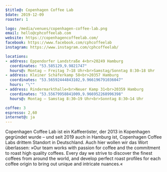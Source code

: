 ```yaml
---
$title@: Copenhagen Coffee Lab
$date: 2019-12-09
roaster: 1

logo: /media/venues/copenhagen-coffee-lab.png
email: hello@cphcoffeelab.com
website: https://copenhagencoffeelab.com/
facebook: https://www.facebook.com/cphcoffeelab
instagram: https://www.instagram.com/cphcoffeelab/

locations:
- address: Eppendorfer Landstraße 4<br>20249 Hamburg
  coordinates: "53.585129,9.9821747"
  hours@: Montag – Freitag 7–18 Uhr<br>Samstag/Sonntag 8:30–18 Uhr
- address: Kleiner Schäferkamp 58<br>20357 Hamburg
  coordinates: "53.56592444843102,9.966196791036047"
  hours: "\""
- address: Rindermarkthalle<br>Neuer Kamp 31<br>20359 Hamburg
  coordinates: "53.55679958841009,9.966952268996398"
  hours@: Montag – Samstag 8:30–19 Uhr<br>Sonntag 8:30–14 Uhr

coffee: 3
espresso: 2,60
internet@: ja
---
```


Copenhagen Coffee Lab ist ein Kaffeeröster, der 2013 in Kopenhagen gegründet wurde – und seit 2019 auch in Hamburg ist, Copenhagen Coffee Labs drittem Standort in Deutschland. Auch hier wollen wir das Wort überlassen: »Our team works with passion for coffee and the commitment to roast high quality coffees. Every day we strive to discover the finest coffees from around the world, and develop perfect roast profiles for each coffee origin to bring out unique and intricate nuances.«